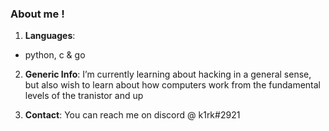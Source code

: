 ### About me !

1. **Languages**:
  - python, c & go

2. **Generic Info**:
  I’m currently learning about hacking in a general sense, but also wish to learn about how computers work from the fundamental levels of the tranistor and up

3. **Contact**:
  You can reach me on discord @ k1rk#2921



